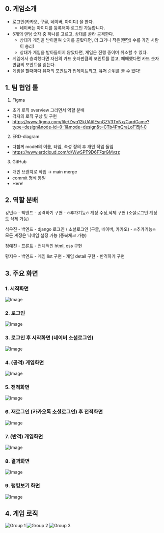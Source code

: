 ## 0. 게임소개
- 로그인(카카오, 구글, 네이버, 아이디) 을 한다.
  * 네이버는 아이디를 등록해야 로그인 가능합니다.
- 5개의 랜덤 숫자 중 하나를 고르고, 상대를 골라 공격한다.
  - 상대가 게임을 받아들여 숫자를 골랐다면, 더 크거나 작은(랜덤) 수를 가진 사람이 승리!
  - 상대가 게임을 받아들이지 않았다면, 게임은 진행 중이며 취소할 수 있다.
- 게임에서 승리했다면 자신의 카드 숫자만큼의 포인트를 얻고, 패배했다면 카드 숫자만큼의 포인트을 잃는다.
- 게임을 할때마다 유저의 포인트가 업데이트되고, 유저 순위를 볼 수 있다!


## 1. 팀 협업 툴
1) Figma
  - 초기 로직 overview 그리면서 역할 분배
  - 각자의 로직 구상 및 구현
  - https://www.figma.com/file/Zwq12kUAtiIEsnGZV3TnNx/CardGame?type=design&node-id=0-1&mode=design&t=CTb4PnQraLoF15jf-0
2) ERD-diagram
  - 다함께 model의 이름, 타입, 속성 정의 후 개인 작업 돌입
  - https://www.erdcloud.com/d/WwSPT9D6F7qrGMvzz
3) GitHub
  -  개인 브랜치로 작업 → main merge
  -  commit 형식 통일
  -  Here!


## 2. 역할 분배
 강민주 - 백엔드
    - 공격하기 구현
    - 🔥추가기능🔥 계정 수정,삭제 구현 (소셜로그인 계정도 삭제 가능)

  석우진 - 백엔드
    - django 로그인 / 소셜로그인 (구글, 네이버, 카카오)
    - 🔥추가기능🔥 모든 계정은 닉네임 설정 가능 (중복체크 가능)

  정예진 - 프론트
    - 전체적인 html, css 구현

  황지우 - 백엔드
    - 게임 list 구현
    - 게임 detail 구현
    - 반격하기 구현

## 3. 주요 화면
### 1. 시작화면
![Image](https://github.com/user-attachments/assets/ec6383c1-7b2f-4a36-9670-0897f5b9c021)
### 2. 로그인
![Image](https://github.com/user-attachments/assets/f7188e9e-a6ba-4960-b2bd-7cf50d17e341)
### 3. 로그인 후 시작화면 (네이버 소셜로그인)
![Image](https://github.com/user-attachments/assets/9af15102-5759-4357-a959-2cc15ebcf387)
### 4. (공격) 게임화면
![Image](https://github.com/user-attachments/assets/515bc3db-6275-427a-8dee-dbd864b2d2ff)
### 5. 전적화면
![Image](https://github.com/user-attachments/assets/aa927433-8d58-4160-a5d2-b73fd62e0b73)
### 6. 재로그인 (카카오톡 소셜로그인) 후 전적화면
![Image](https://github.com/user-attachments/assets/098bde5f-0929-43a9-9962-089732ab114b)
### 7. (반격) 개임화면
![Image](https://github.com/user-attachments/assets/6125975d-56b6-43cd-a1c9-12a0ee3525ba)
### 8. 결과화면
![Image](https://github.com/user-attachments/assets/ed94fab4-5778-4c58-ba8a-8a57bf52a999)
### 9. 랭킹보기 화면
![Image](https://github.com/user-attachments/assets/8f67c5a8-4a52-467c-9195-dee48e4de4b3)

## 4. 게임 로직
![Group 1](https://github.com/Pirogramming-20/Piro20_CardGame_5/assets/94210833/1d51da0a-fe10-4bc5-a804-39cf60152942)
![Group 2](https://github.com/Pirogramming-20/Piro20_CardGame_5/assets/94210833/05e56cef-549b-4a76-ac81-89ce1fcb75ce)
![Group 3](https://github.com/Pirogramming-20/Piro20_CardGame_5/assets/94210833/437e57f4-909e-44e9-9d7e-36e0ffccab81)
